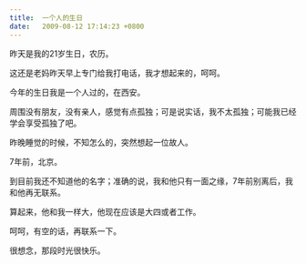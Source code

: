 ```yaml
---
title:  一个人的生日
date:   2009-08-12 17:14:23 +0800
---
```


昨天是我的21岁生日，农历。

这还是老妈昨天早上专门给我打电话，我才想起来的，呵呵。

今年的生日我是一个人过的，在西安。

周围没有朋友，没有亲人，感觉有点孤独；可是说实话，我不太孤独；可能我已经学会享受孤独了吧。

昨晚睡觉的时候，不知怎么的，突然想起一位故人。

7年前，北京。

到目前我还不知道他的名字；准确的说，我和他只有一面之缘，7年前别离后，我和他再无联系。

算起来，他和我一样大，他现在应该是大四或者工作。

呵呵，有空的话，再联系一下。

很想念，那段时光很快乐。

<!--9-->

